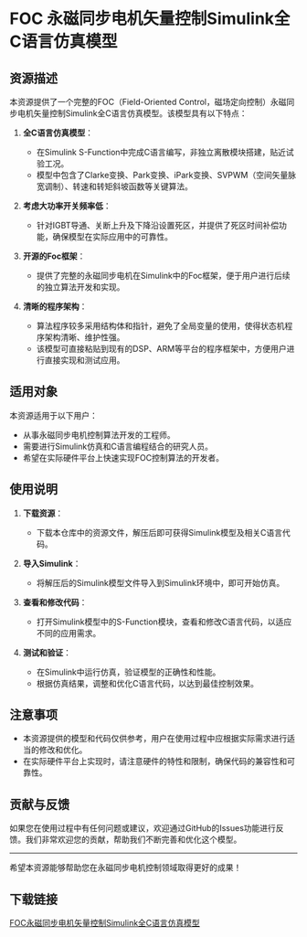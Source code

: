 # FOC 永磁同步电机矢量控制Simulink全C语言仿真模型

## 资源描述

本资源提供了一个完整的FOC（Field-Oriented Control，磁场定向控制）永磁同步电机矢量控制Simulink全C语言仿真模型。该模型具有以下特点：

1. **全C语言仿真模型**：
   - 在Simulink S-Function中完成C语言编写，非独立离散模块搭建，贴近试验工况。
   - 模型中包含了Clarke变换、Park变换、iPark变换、SVPWM（空间矢量脉宽调制）、转速和转矩斜坡函数等关键算法。

2. **考虑大功率开关频率低**：
   - 针对IGBT导通、关断上升及下降沿设置死区，并提供了死区时间补偿功能，确保模型在实际应用中的可靠性。

3. **开源的Foc框架**：
   - 提供了完整的永磁同步电机在Simulink中的Foc框架，便于用户进行后续的独立算法开发和实现。

4. **清晰的程序架构**：
   - 算法程序较多采用结构体和指针，避免了全局变量的使用，使得状态机程序架构清晰、维护性强。
   - 该模型可直接粘贴到现有的DSP、ARM等平台的程序框架中，方便用户进行直接实现和测试应用。

## 适用对象

本资源适用于以下用户：

- 从事永磁同步电机控制算法开发的工程师。
- 需要进行Simulink仿真和C语言编程结合的研究人员。
- 希望在实际硬件平台上快速实现FOC控制算法的开发者。

## 使用说明

1. **下载资源**：
   - 下载本仓库中的资源文件，解压后即可获得Simulink模型及相关C语言代码。

2. **导入Simulink**：
   - 将解压后的Simulink模型文件导入到Simulink环境中，即可开始仿真。

3. **查看和修改代码**：
   - 打开Simulink模型中的S-Function模块，查看和修改C语言代码，以适应不同的应用需求。

4. **测试和验证**：
   - 在Simulink中运行仿真，验证模型的正确性和性能。
   - 根据仿真结果，调整和优化C语言代码，以达到最佳控制效果。

## 注意事项

- 本资源提供的模型和代码仅供参考，用户在使用过程中应根据实际需求进行适当的修改和优化。
- 在实际硬件平台上实现时，请注意硬件的特性和限制，确保代码的兼容性和可靠性。

## 贡献与反馈

如果您在使用过程中有任何问题或建议，欢迎通过GitHub的Issues功能进行反馈。我们非常欢迎您的贡献，帮助我们不断完善和优化这个模型。

---

希望本资源能够帮助您在永磁同步电机控制领域取得更好的成果！

## 下载链接

[FOC永磁同步电机矢量控制Simulink全C语言仿真模型](https://pan.quark.cn/s/1719e2fd1b90)